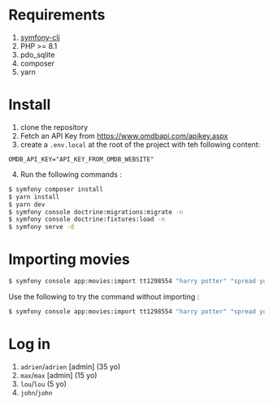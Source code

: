 Requirements
============

1. [symfony-cli](https://symfony.com/download)
2. PHP >= 8.1
3. pdo_sqlite
4. composer
5. yarn

Install
=======

1. clone the repository
2. Fetch an API Key from https://www.omdbapi.com/apikey.aspx
3. create a `.env.local` at the root of the project with teh following content:
```dotenv
OMDB_API_KEY="API_KEY_FROM_OMDB_WEBSITE"
```
4. Run the following commands :

```bash
$ symfony composer install
$ yarn install
$ yarn dev
$ symfony console doctrine:migrations:migrate -n
$ symfony console doctrine:fixtures:load -n
$ symfony serve -d
```

Importing movies
================

```bash
$ symfony console app:movies:import tt1298554 "harry potter" "spread your wings" "Hidden Figures" "my lady" tt123456
```

Use the following to try the command without importing :
```bash
$ symfony console app:movies:import tt1298554 "harry potter" "spread your wings" "Hidden Figures" "my lady" tt123456 --dry-run
```

Log in
======

1. `adrien`/`adrien` [admin] (35 yo)
2. `max`/`max` [admin] (15 yo)
3. `lou`/`lou` (5 yo)
4. `john`/`john`

